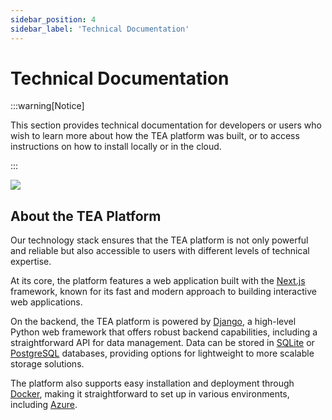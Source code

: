 ```yaml
---
sidebar_position: 4
sidebar_label: 'Technical Documentation'
---
```


# Technical Documentation

:::warning[Notice]

This section provides technical documentation for developers or users who wish to learn more about how the TEA platform was built, or to access instructions on how to install locally or in the cloud.

:::

![](/img/tech-documentation.png)

## About the TEA Platform

Our technology stack ensures that the TEA platform is not only powerful and reliable but also accessible to users with different levels of technical expertise.

At its core, the platform features a web application built with the [Next.js](https://nextjs.org/) framework, known for its fast and modern approach to building interactive web applications.

On the backend, the TEA platform is powered by [Django](https://www.djangoproject.com/), a high-level Python web framework that offers robust backend capabilities, including a straightforward API for data management. Data can be stored in [SQLite](https://www.sqlite.org/index.html) or [PostgreSQL](https://www.postgresql.org/) databases, providing options for lightweight to more scalable storage solutions.

The platform also supports easy installation and deployment through [Docker](https://www.docker.com/), making it straightforward to set up in various environments, including [Azure](https://azure.microsoft.com/en-us).
